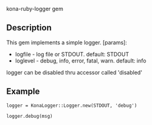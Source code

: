 kona-ruby-logger gem

Description
------------
This gem implements a simple logger.
[params]:
   * logfile - log file or STDOUT. default: STDOUT
   * loglevel - debug, info, error, fatal, warn. default: info

logger can be disabled thru accessor called 'disabled'

Example
----------
`logger = KonaLogger::Logger.new(STDOUT, 'debug')`

`logger.debug(msg)`
